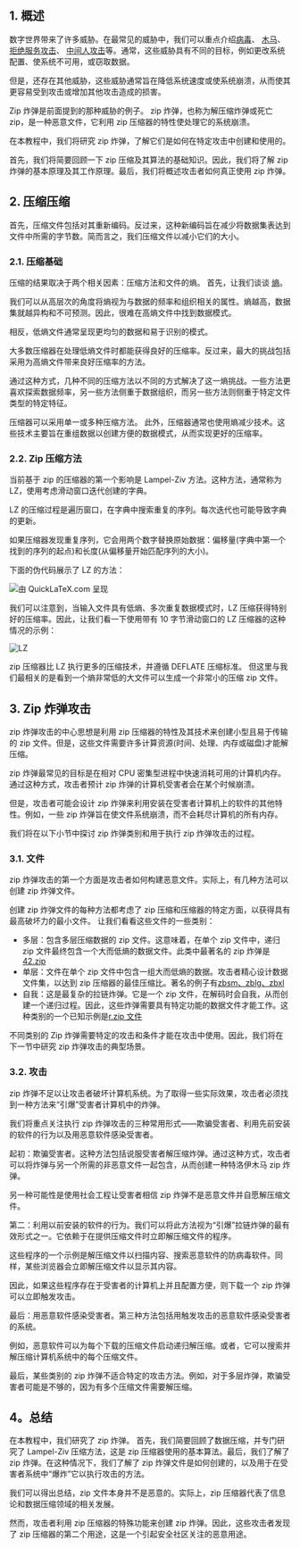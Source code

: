 ## 1. 概述

数字世界带来了许多威胁。在最常见的威胁中，我们可以重点介绍[病毒](https://www.baeldung.com/cs/virus-vs-worm-vs-trojan#virus)、 [木马](https://www.baeldung.com/cs/virus-vs-worm-vs-trojan#trojan)、 [拒绝服务攻击](https://www.baeldung.com/cs/dos-vs-ddos-attacks)、 [中间人攻击](https://www.baeldung.com/cs/security-mitm)等。通常，这些威胁具有不同的目标，例如更改系统配置、使系统不可用，或窃取数据。

但是，还存在其他威胁，这些威胁通常旨在降低系统速度或使系统崩溃，从而使其更容易受到攻击或增加其他攻击造成的损害。

Zip 炸弹是前面提到的那种威胁的例子。 zip 炸弹，也称为解压缩炸弹或死亡 zip，是一种恶意文件，它利用 zip 压缩器的特性使处理它的系统崩溃。

在本教程中，我们将研究 zip 炸弹，了解它们是如何在特定攻击中创建和使用的。

首先，我们将简要回顾一下 zip 压缩及其算法的基础知识。因此，我们将了解 zip 炸弹的基本原理及其工作原理。最后，我们将概述攻击者如何真正使用 zip 炸弹。

## 2. 压缩压缩

首先，压缩文件包括对其重新编码。反过来，这种新编码旨在减少将数据集表达到文件中所需的字节数。简而言之，我们压缩文件以减小它们的大小。

### 2.1. 压缩基础

压缩的结果取决于两个相关因素：压缩方法和文件的熵。 首先，让我们谈谈 [熵](https://www.baeldung.com/cs/cs-entropy-definition)。 

我们可以从高层次的角度将熵视为与数据的频率和组织相关的属性。熵越高，数据集就越异构和不可预测。因此，很难在高熵文件中找到数据模式。

相反，低熵文件通常呈现更均匀的数据和易于识别的模式。

大多数压缩器在处理低熵文件时都能获得良好的压缩率。反过来，最大的挑战包括采用为高熵文件带来良好压缩率的方法。

通过这种方式，几种不同的压缩方法以不同的方式解决了这一熵挑战。一些方法更喜欢探索数据频率，另一些方法侧重于数据组织，而另一些方法则侧重于特定文件类型的特定特征。

压缩器可以采用单一或多种压缩方法。 此外，压缩器通常也使用熵减少技术。这些技术主要旨在重组数据以创建方便的数据模式，从而实现更好的压缩率。

### 2.2. Zip 压缩方法

当前基于 zip 的压缩器的第一个影响是 Lampel-Ziv 方法。这种方法，通常称为 LZ，使用考虑滑动窗口迭代创建的字典。

LZ 的压缩过程是遍历窗口，在字典中搜索重复的序列。每次迭代也可能导致字典的更新。

如果压缩器发现重复序列，它会用两个数字替换原始数据：偏移量(字典中第一个找到的序列的起点)和长度(从偏移量开始匹配序列的大小)。

下面的伪代码展示了 LZ 的方法：

![由 QuickLaTeX.com 呈现](https://www.baeldung.com/wp-content/ql-cache/quicklatex.com-0cb9551a9dc5fe5cdea97c7e5b68aeb9_l3.svg)

我们可以注意到，当输入文件具有低熵、多次重复数据模式时，LZ 压缩获得特别好的压缩率。因此，让我们看一下使用带有 10 字节滑动窗口的 LZ 压缩器的这种情况的示例：

![LZ](https://www.baeldung.com/wp-content/uploads/sites/4/2022/05/LZ.png)

zip 压缩器比 LZ 执行更多的压缩技术，并遵循 DEFLATE 压缩标准。 但这里与我们最相关的是看到一个熵非常低的大文件可以生成一个非常小的压缩 zip 文件。

## 3. Zip 炸弹攻击

zip 炸弹攻击的中心思想是利用 zip 压缩器的特性及其技术来创建小型且易于传输的 zip 文件。但是，这些文件需要许多计算资源(时间、处理、内存或磁盘)才能解压缩。

zip 炸弹最常见的目标是在相对 CPU 密集型进程中快速消耗可用的计算机内存。通过这种方式，攻击者预计 zip 炸弹的计算机受害者会在某个时候崩溃。

但是，攻击者可能会设计 zip 炸弹来利用安装在受害者计算机上的软件的其他特性。例如，一些 zip 炸弹旨在使文件系统崩溃，而不会耗尽计算机的所有内存。

我们将在以下小节中探讨 zip 炸弹类别和用于执行 zip 炸弹攻击的过程。

### 3.1. 文件

zip 炸弹攻击的第一个方面是攻击者如何构建恶意文件。实际上，有几种方法可以创建 zip 炸弹文件。

创建 zip 炸弹文件的每种方法都考虑了 zip 压缩和压缩器的特定方面，以获得具有最高破坏力的最小文件。 让我们看看这些文件的一些类别：

-   多层：包含多层压缩数据的 zip 文件。这意味着，在单个 zip 文件中，递归 zip 文件最终包含一个大而低熵的数据文件。此类中最著名的 zip 炸弹是[42.zip](https://unforgettable.dk/)
-   单层：文件在单个 zip 文件中包含一组大而低熵的数据。攻击者精心设计数据文件集，以达到 zip 压缩器的最佳压缩比。著名的例子有[zbsm、zblg、zbxl](https://www.bamsoftware.com/hacks/zipbomb/)
-   自我：这是最复杂的拉链炸弹。它是一个 zip 文件，在解码时会自我，从而创建一个递归过程。因此，这些炸弹需要具有特定功能的数据文件才能工作。这种类别的一个已知示例是[r.zip 文件](https://web.archive.org/web/20200303052807/https://research.swtch.com/zip)

不同类别的 Zip 炸弹需要特定的攻击和条件才能在攻击中使用。因此，我们将在下一节中研究 zip 炸弹攻击的典型场景。

### 3.2. 攻击

zip 炸弹不足以让攻击者破坏计算机系统。为了取得一些实际效果，攻击者必须找到一种方法来“引爆”受害者计算机中的炸弹。

我们将重点关注执行 zip 炸弹攻击的三种常用形式——欺骗受害者、利用先前安装的软件的行为以及用恶意软件感染受害者。

起初：欺骗受害者。这种方法包括说服受害者解压缩炸弹。通过这种方式，攻击者可以将炸弹与另一个所需的非恶意文件一起包含，从而创建一种特洛伊木马 zip 炸弹。

另一种可能性是使用社会工程让受害者相信 zip 炸弹不是恶意文件并自愿解压缩文件。

第二：利用以前安装的软件的行为。我们可以将此方法视为“引爆”拉链炸弹的最有效形式之一。它依赖于在提供压缩文件时立即解压缩文件的程序。

这些程序的一个示例是解压缩文件以扫描内容、搜索恶意软件的防病毒软件。同样，某些浏览器会立即解压缩文件以显示其内容。

因此，如果这些程序存在于受害者的计算机上并且配置方便，则下载一个 zip 炸弹可以立即触发攻击。

最后：用恶意软件感染受害者。第三种方法包括用触发攻击的恶意软件感染受害者的系统。

例如，恶意软件可以为每个下载的压缩文件启动递归解压缩。或者，它可以搜索并解压缩计算机系统中的每个压缩文件。

最后，某些类别的 zip 炸弹不适合特定的攻击方法。例如，对于多层炸弹，欺骗受害者可能是不够的，因为有多个压缩文件需要解压缩。

## 4。总结

在本教程中，我们研究了 zip 炸弹。 首先，我们简要回顾了数据压缩，并专门研究了 Lampel-Ziv 压缩方法，这是 zip 压缩器使用的基本算法。最后，我们了解了 zip 炸弹。在这种情况下，我们了解了 zip 炸弹文件是如何创建的，以及用于在受害者系统中“爆炸”它以执行攻击的方法。

我们可以得出总结，zip 文件本身并不是恶意的。实际上，zip 压缩器代表了信息论和数据压缩领域的相关发展。

然而，攻击者利用 zip 压缩器的特殊功能来创建 zip 炸弹。因此，这些攻击者发现了 zip 压缩器的第二个用途，这是一个引起安全社区关注的恶意用途。